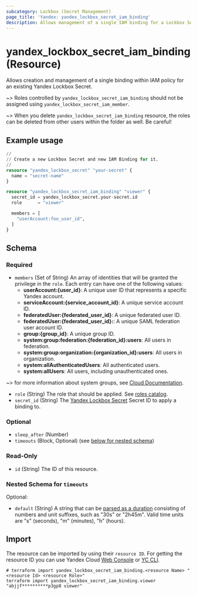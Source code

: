 ```yaml
---
subcategory: Lockbox (Secret Management)
page_title: 'Yandex: yandex_lockbox_secret_iam_binding'
description: Allows management of a single IAM binding for a Lockbox Secret.
---
```


# yandex_lockbox_secret_iam_binding (Resource)

Allows creation and management of a single binding within IAM policy for an existing Yandex Lockbox Secret.

~> Roles controlled by `yandex_lockbox_secret_iam_binding` should not be assigned using `yandex_lockbox_secret_iam_member`.

~> When you delete `yandex_lockbox_secret_iam_binding` resource, the roles can be deleted from other users within the folder as well. Be careful!

## Example usage

```terraform
//
// Create a new Lockbox Secret and new IAM Binding for it.
//
resource "yandex_lockbox_secret" "your-secret" {
  name = "secret-name"
}

resource "yandex_lockbox_secret_iam_binding" "viewer" {
  secret_id = yandex_lockbox_secret.your-secret.id
  role      = "viewer"

  members = [
    "userAccount:foo_user_id",
  ]
}
```

<!-- schema generated by tfplugindocs -->
## Schema

### Required

- `members` (Set of String) An array of identities that will be granted the privilege in the `role`. Each entry can have one of the following values:
  * **userAccount:{user_id}**: A unique user ID that represents a specific Yandex account.
  * **serviceAccount:{service_account_id}**: A unique service account ID.
  * **federatedUser:{federated_user_id}**: A unique federated user ID.
  * **federatedUser:{federated_user_id}:**: A unique SAML federation user account ID.
  * **group:{group_id}**: A unique group ID.
  * **system:group:federation:{federation_id}:users**: All users in federation.
  * **system:group:organization:{organization_id}:users**: All users in organization.
  * **system:allAuthenticatedUsers**: All authenticated users.
  * **system:allUsers**: All users, including unauthenticated ones.

~> for more information about system groups, see [Cloud Documentation](https://yandex.cloud/docs/iam/concepts/access-control/system-group).
- `role` (String) The role that should be applied. See [roles catalog](https://yandex.cloud/docs/iam/roles-reference).
- `secret_id` (String) The [Yandex Lockbox Secret](https://yandex.cloud/docs/lockbox/) Secret ID to apply a binding to.

### Optional

- `sleep_after` (Number)
- `timeouts` (Block, Optional) (see [below for nested schema](#nestedblock--timeouts))

### Read-Only

- `id` (String) The ID of this resource.

<a id="nestedblock--timeouts"></a>
### Nested Schema for `timeouts`

Optional:

- `default` (String) A string that can be [parsed as a duration](https://pkg.go.dev/time#ParseDuration) consisting of numbers and unit suffixes, such as "30s" or "2h45m". Valid time units are "s" (seconds), "m" (minutes), "h" (hours).

## Import

The resource can be imported by using their `resource ID`. For getting the resource ID you can use Yandex Cloud [Web Console](https://console.yandex.cloud) or [YC CLI](https://yandex.cloud/docs/cli/quickstart).

```shell
# terraform import yandex_lockbox_secret_iam_binding.<resource Name> "<resource Id> <resource Role>"
terraform import yandex_lockbox_secret_iam_binding.viewer "abjjf**********p3gp8 viewer"
```
